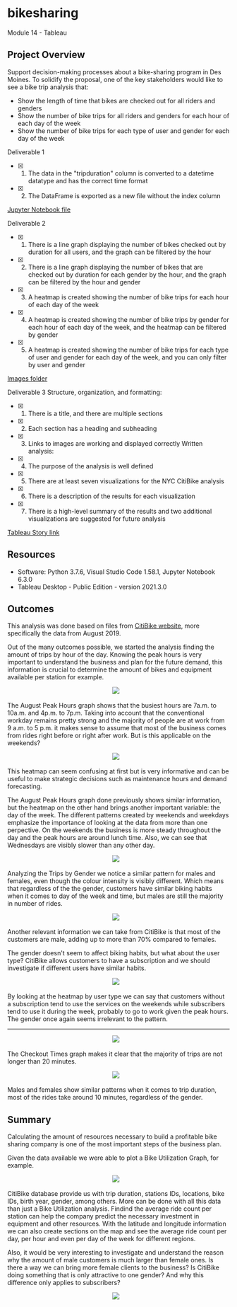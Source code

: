 # bikesharing
Module 14 - Tableau

## Project Overview

Support decision-making processes about a bike-sharing program in Des Moines. To solidify the proposal, one of the key stakeholders would like to see a bike trip analysis that:
- Show the length of time that bikes are checked out for all riders and genders
- Show the number of bike trips for all riders and genders for each hour of each day of the week
- Show the number of bike trips for each type of user and gender for each day of the week


Deliverable 1
- [x] 1. The data in the "tripduration" column is converted to a datetime datatype and has the correct time format
- [x] 2. The DataFrame is exported as a new file without the index column

[Jupyter Notebook file](https://github.com/GabrielaTuma/bikesharing/blob/7fed2962046b921c5f47bb515c9639a26fd7b630/NYC_Citibike_Challenge.ipynb) 

Deliverable 2
- [x] 1. There is a line graph displaying the number of bikes checked out by duration for all users, and the graph can be filtered by the hour
- [x] 2. There is a line graph displaying the number of bikes that are checked out by duration for each gender by the hour, and the graph can be filtered by the hour and gender
- [x] 3. A heatmap is created showing the number of bike trips for each hour of each day of the week
- [x] 4. A heatmap is created showing the number of bike trips by gender for each hour of each day of the week, and the heatmap can be filtered by gender
- [x] 5. A heatmap is created showing the number of bike trips for each type of user and gender for each day of the week, and you can only filter by user and gender


[Images folder](https://github.com/GabrielaTuma/bikesharing/tree/main/Images%20)


Deliverable 3
Structure, organization, and formatting:
- [x] 1. There is a title, and there are multiple sections
- [x] 2. Each section has a heading and subheading
- [x] 3. Links to images are working and displayed correctly
Written analysis:
- [x] 4. The purpose of the analysis is well defined
- [x] 5. There are at least seven visualizations for the NYC CitiBike analysis
- [x] 6. There is a description of the results for each visualization
- [x] 7. There is a high-level summary of the results and two additional visualizations are suggested for future analysis

[Tableau Story link](https://public.tableau.com/app/profile/gabriela.tuma/viz/Challenge14_16328427047360/Challenge14-Story)



## Resources 

- Software: Python 3.7.6, Visual Studio Code 1.58.1, Jupyter Notebook 6.3.0
- Tableau Desktop - Public Edition - version 2021.3.0
 
 
## Outcomes 
  
This analysis was done based on files from [CitiBike website](https://s3.amazonaws.com/tripdata/index.html), more specifically the data from August 2019.  

Out of the many outcomes possible, we started the analysis finding the amount of trips by hour of the day. Knowing the peak hours is very important to understand the business and plan for the future demand, this information is crucial to determine the amount of bikes and equipment available per station for example.  

<p align="center">
<kbd>
  <img src="https://github.com/GabrielaTuma/bikesharing/blob/7fed2962046b921c5f47bb515c9639a26fd7b630/Images%20/August%20Peak%20Hours.png">
</kbd>  &nbsp;
</p>

The August Peak Hours graph shows that the busiest hours are 7a.m. to 10a.m. and 4p.m. to 7p.m. Taking into account that the conventional workday remains pretty strong and the majority of people are at work from 9 a.m. to 5 p.m. it makes sense to assume that most of the business comes from rides right before or right after work. But is this applicable on the weekends? 


<p align="center">
<kbd>
  <img src="https://github.com/GabrielaTuma/bikesharing/blob/7fed2962046b921c5f47bb515c9639a26fd7b630/Images%20/Trips%20by%20Weekday%20per%20Hour.png">
</kbd>  &nbsp;
</p>

This heatmap can seem confusing at first but is very informative and can be useful to make strategic decisions such as maintenance hours and demand forecasting. 

The August Peak Hours graph done previously shows similar information, but the heatmap on the other hand brings another important variable: the day of the week. The different patterns created by weekends and weekdays emphasize the importance of looking at the data from more than one perpective. On the weekends the business is more steady throughout the day and the peak hours are around lunch time. Also, we can see that Wednesdays are visibly slower than any other day. 



<p align="center">
<kbd>
  <img src="https://github.com/GabrielaTuma/bikesharing/blob/7fed2962046b921c5f47bb515c9639a26fd7b630/Images%20/Trips%20by%20Gender%20(Weekday%20per%20Hour).png">
</kbd>  &nbsp;
</p>


Analyzing the Trips by Gender we notice a similar pattern for males and females, even though the colour intensity is visibly different. Which means that regardless of the the gender, customers have similar biking habits when it comes to day of the week and time, but males are still the majority in number of rides. 



<p align="center">
<kbd>
  <img src="https://github.com/GabrielaTuma/bikesharing/blob/7fed2962046b921c5f47bb515c9639a26fd7b630/Images%20/Gender%20Breakdown.png">
</kbd>  &nbsp;
</p>


Another relevant information we can take from CitiBike is that most of the customers are male, adding up to more than 70% compared to females. 

The gender doesn't seem to affect biking habits, but what about the user type? CitiBike allows customers to have a subscription and we should investigate if different users have similar habits. 




<p align="center">
<kbd>
  <img src="https://github.com/GabrielaTuma/bikesharing/blob/7fed2962046b921c5f47bb515c9639a26fd7b630/Images%20/User%20Trips%20by%20Gender%20by%20Weekday.png">
</kbd>  &nbsp;
</p>


By looking at the heatmap by user type we can say that customers without a subscription tend to use the services on the weekends while subscribers tend to use it during the week, probably to go to work given the peak hours. The gender once again seems irrelevant to the pattern. 

-------

<p align="center">
<kbd>
  <img src="https://github.com/GabrielaTuma/bikesharing/blob/7fed2962046b921c5f47bb515c9639a26fd7b630/Images%20/Checkout%20Times%20for%20Users%20.png">
</kbd>  &nbsp;
</p>




The Checkout Times graph makes it clear that the majority of trips are not longer than 20 minutes. 


<p align="center">
<kbd>
  <img src="https://github.com/GabrielaTuma/bikesharing/blob/7fed2962046b921c5f47bb515c9639a26fd7b630/Images%20/Checkout%20Times%20by%20Gender%20.png">
</kbd>  &nbsp;
</p>


Males and females show similar patterns when it comes to trip duration, most of the rides take around 10 minutes, regardless of the gender. 



## Summary 



Calculating the amount of resources necessary to build a profitable bike sharing company is one of the most important steps of the business plan. 


Given the data available we were able to plot a Bike Utilization Graph, for example. 


<p align="center">
<kbd>
  <img src="https://github.com/GabrielaTuma/bikesharing/blob/7fed2962046b921c5f47bb515c9639a26fd7b630/Images%20/Bike%20Utilization.png">
</kbd>  &nbsp;
</p>


CitiBike database provide us with trip duration, stations IDs, locations, bike IDs, birth year, gender, among others. More can be done with all this data than just a Bike Utilization analysis. Findind the average ride count per station can help the company predict the necessary investment in equipment and other resources. With the latitude and longitude information we can also create sections on the map and see the average ride count per day, per hour and even per day of the week for different regions. 

Also, it would be very interesting to investigate and understand the reason why the amount of male customers is much larger than female ones. Is there a way we can bring more female clients to the business? Is CitiBike doing something that is only attractive to one gender? And why this difference only applies to subscribers?

<p align="center">
<kbd>
  <img src="xxxx">
</kbd>  &nbsp;
</p>

